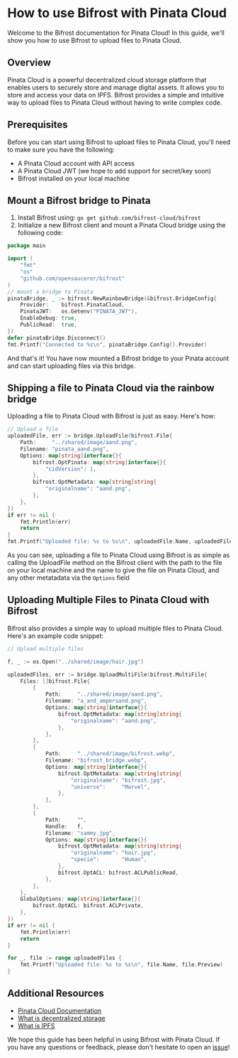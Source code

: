 # How to use Bifrost with Pinata Cloud

Welcome to the Bifrost documentation for Pinata Cloud! In this guide, we'll show you how to use Bifrost to upload files to Pinata Cloud.

## Overview

Pinata Cloud is a powerful decentralized cloud storage platform that enables users to securely store and manage digital assets. It allows you to store and access your data on IPFS. Bifrost provides a simple and intuitive way to upload files to Pinata Cloud without having to write complex code.

## Prerequisites

Before you can start using Bifrost to upload files to Pinata Cloud, you'll need to make sure you have the following:

- A Pinata Cloud account with API access
- A Pinata Cloud JWT (we hope to add support for secret/key soon)
- Bifrost installed on your local machine

## Mount a Bifrost bridge to Pinata

1. Install Bifrost using: `go get github.com/bifrost-cloud/bifrost`
2. Initialize a new Bifrost client and mount a Pinata Cloud bridge using the following code:

```go
package main

import (
	"fmt"
	"os"
	"github.com/opensaucerer/bifrost"
)
// mount a bridge to Pinata
pinataBridge, _ := bifrost.NewRainbowBridge(&bifrost.BridgeConfig{
	Provider:    bifrost.PinataCloud,
	PinataJWT:   os.Getenv("PINATA_JWT"),
	EnableDebug: true,
	PublicRead:  true,
})
defer pinataBridge.Disconnect()
fmt.Printf("Connected to %s\n", pinataBridge.Config().Provider)
```

And that's it! You have now mounted a Bifrost bridge to your Pinata account and can start uploading files via this bridge.

## Shipping a file to Pinata Cloud via the rainbow bridge

Uploading a file to Pinata Cloud with Bifrost is just as easy. Here's how:

```go
// Upload a file
uploadedFile, err := bridge.UploadFile(bifrost.File{
	Path:     "../shared/image/aand.png",
	Filename: "pinata_aand.png",
	Options: map[string]interface{}{
		bifrost.OptPinata: map[string]interface{}{
			"cidVersion": 1,
		},
		bifrost.OptMetadata: map[string]string{
			"originalname": "aand.png",
		},
	},
})
if err != nil {
	fmt.Println(err)
	return
}
fmt.Printf("Uploaded file: %s to %s\n", uploadedFile.Name, uploadedFile.Preview)
```

As you can see, uploading a file to Pinata Cloud using Bifrost is as simple as calling the UploadFile method on the Bifrost client with the path to the file on your local machine and the name to give the file on Pinata Cloud, and any other metatadata via the `Options` field

## Uploading Multiple Files to Pinata Cloud with Bifrost

Bifrost also provides a simple way to upload multiple files to Pinata Cloud. Here's an example code snippet:

```go
// Upload multiple files

f, _ := os.Open("../shared/image/hair.jpg")

uploadedFiles, err := bridge.UploadMultiFile(bifrost.MultiFile{
	Files: []bifrost.File{
		{
			Path:     "../shared/image/aand.png",
			Filename: "a_and_ampersand.png",
			Options: map[string]interface{}{
				bifrost.OptMetadata: map[string]string{
					"originalname": "aand.png",
				},
			},
		},
		{
			Path:     "../shared/image/bifrost.webp",
			Filename: "bifrost_bridge.webp",
			Options: map[string]interface{}{
				bifrost.OptMetadata: map[string]string{
					"originalname": "bifrost.jpg",
					"universe":     "Marvel",
				},
			},
		},
        {
            Path:     "",
            Handle:   f,
            Filename: "sammy.jpg",
            Options: map[string]interface{}{
                bifrost.OptMetadata: map[string]string{
                    "originalname": "hair.jpg",
                    "specie":       "Human",
                },
                bifrost.OptACL: bifrost.ACLPublicRead,
            },
        },
	},
	GlobalOptions: map[string]interface{}{
		bifrost.OptACL: bifrost.ACLPrivate,
	},
})
if err != nil {
	fmt.Println(err)
	return
}

for _, file := range uploadedFiles {
	fmt.Printf("Uploaded file: %s to %s\n", file.Name, file.Preview)
}
```

## Additional Resources

- [Pinata Cloud Documentation](https://pinata.cloud/documentation)
- [What is decentralized storage](https://www.enterprisenetworkingplanet.com/data-center/decentralized-data-storage)
- [What is IPFS](https://docs.ipfs.tech/concepts/what-is-ipfs)

We hope this guide has been helpful in using Bifrost with Pinata Cloud. If you have any questions or feedback, please don't hesitate to open an [issue](https://github.com/opensaucerer/bifrost/issues)!
